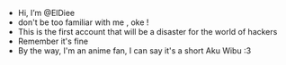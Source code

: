 -  Hi, I’m @ElDiee
-  don't be too familiar with me , oke !
-  This is the first account that will be a disaster for the world of hackers
-  Remember it's fine
-  By the way, I'm an anime fan, I can say it's a short Aku Wibu :3 

<!---
ElDiee/ElDiee is a ✨ special ✨ repository because its `README.md` (this file) appears on your GitHub profile.
You can click the Preview link to take a look at your changes.
--->

